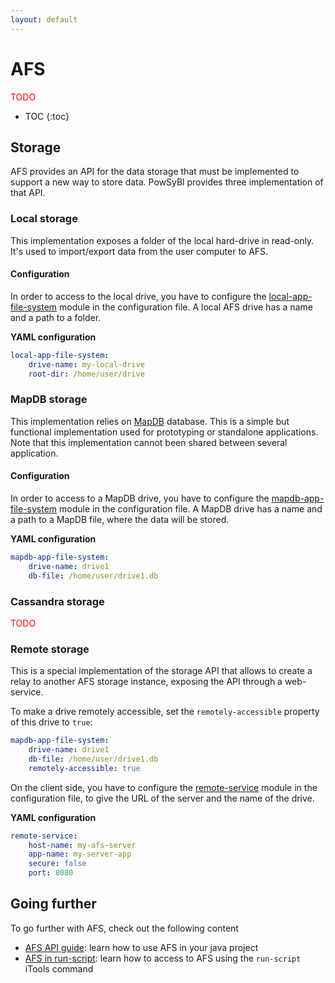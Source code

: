 ```yaml
---
layout: default
---
```


# AFS

<span style="color: red">TODO</span>

* TOC
{:toc}

## Storage
AFS provides an API for the data storage that must be implemented to support a new way to store data. PowSyBl provides three implementation of that API.

### Local storage
This implementation exposes a folder of the local hard-drive in read-only. It's used to import/export data from the user computer to AFS.

#### Configuration
In order to access to the local drive, you have to configure the [local-app-file-system](../user/configuration/local-app-file-system.md) module in the configuration file. A local AFS drive has a name and a path to a folder. 

**YAML configuration**
```yaml
local-app-file-system:
    drive-name: my-local-drive
    root-dir: /home/user/drive
```

### MapDB storage
This implementation relies on [MapDB](http://www.mapdb.org/) database. This is a simple but functional implementation used for prototyping or standalone applications. Note that this implementation cannot been shared between several application.

#### Configuration
In order to access to a MapDB drive, you have to configure the [mapdb-app-file-system](../user/configuration/mapdb-app-file-system.md) module in the configuration file. A MapDB drive has a name and a path to a MapDB file, where the data will be stored.

**YAML configuration**
```yaml
mapdb-app-file-system:
    drive-name: drive1
    db-file: /home/user/drive1.db
```

### Cassandra storage
<span style="color: red">TODO</span>

### Remote storage
This is a special implementation of the storage API that allows to create a relay to another AFS storage instance, exposing the API through a web-service.

To make a drive remotely accessible, set the `remotely-accessible` property of this drive to `true`:
```yaml
mapdb-app-file-system:
    drive-name: drive1
    db-file: /home/user/drive1.db
    remotely-accessible: true
```

On the client side, you have to configure the [remote-service](../user/configuration/remote-service.md) module in the configuration file, to give the URL of the server and the name of the drive.

**YAML configuration**
```yaml
remote-service:
    host-name: my-afs-server
    app-name: my-server-app
    secure: false
    port: 8080
```

## Going further
To go further with AFS, check out the following content
- [AFS API guide](../developer/api_guide/afs.md): learn how to use AFS in your java project
- [AFS in run-script](../user/itools/run-script.md#access-to-afs): learn how to access to AFS using the `run-script` iTools command 

